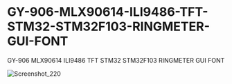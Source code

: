 # GY-906-MLX90614-ILI9486-TFT-STM32-STM32F103-RINGMETER-GUI-FONT
GY-906 MLX90614 ILI9486 TFT STM32 STM32F103 RINGMETER GUI FONT

![Screenshot_220](https://user-images.githubusercontent.com/31142397/236702085-572010e6-5649-40f0-a7e4-168e6643427b.jpg)
